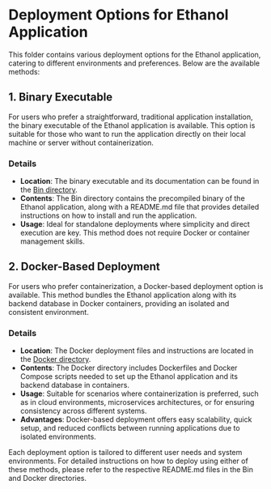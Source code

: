 # Deployment Options for Ethanol Application

This folder contains various deployment options for the Ethanol application, catering to different environments and preferences. Below are the available methods:

## 1. Binary Executable

For users who prefer a straightforward, traditional application installation, the binary executable of the Ethanol application is available. This option is suitable for those who want to run the application directly on their local machine or server without containerization.

### Details

- **Location**: The binary executable and its documentation can be found in the [Bin directory](Bin/Readme.md).
- **Contents**: The Bin directory contains the precompiled binary of the Ethanol application, along with a README.md file that provides detailed instructions on how to install and run the application.
- **Usage**: Ideal for standalone deployments where simplicity and direct execution are key. This method does not require Docker or container management skills.

## 2. Docker-Based Deployment

For users who prefer containerization, a Docker-based deployment option is available. This method bundles the Ethanol application along with its backend database in Docker containers, providing an isolated and consistent environment.

### Details

- **Location**: The Docker deployment files and instructions are located in the [Docker directory](Docker/Readme.md).
- **Contents**: The Docker directory includes Dockerfiles and Docker Compose scripts needed to set up the Ethanol application and its backend database in containers.
- **Usage**: Suitable for scenarios where containerization is preferred, such as in cloud environments, microservices architectures, or for ensuring consistency across different systems.
- **Advantages**: Docker-based deployment offers easy scalability, quick setup, and reduced conflicts between running applications due to isolated environments.

Each deployment option is tailored to different user needs and system environments. For detailed instructions on how to deploy using either of these methods, please refer to the respective README.md files in the Bin and Docker directories.
